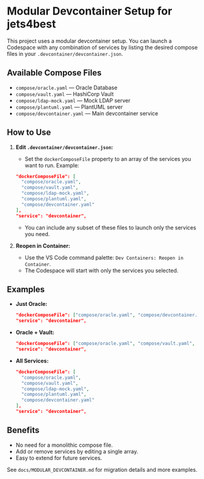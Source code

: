 # Modular Devcontainer Setup for jets4best

This project uses a modular devcontainer setup. You can launch a Codespace with any combination of services by listing the desired compose files in your `.devcontainer/devcontainer.json`.

## Available Compose Files

- `compose/oracle.yaml` — Oracle Database
- `compose/vault.yaml` — HashiCorp Vault
- `compose/ldap-mock.yaml` — Mock LDAP server
- `compose/plantuml.yaml` — PlantUML server
- `compose/devcontainer.yaml` — Main devcontainer service

## How to Use

1. **Edit `.devcontainer/devcontainer.json`:**
   - Set the `dockerComposeFile` property to an array of the services you want to run. Example:

   ```json
   "dockerComposeFile": [
     "compose/oracle.yaml",
     "compose/vault.yaml",
     "compose/ldap-mock.yaml",
     "compose/plantuml.yaml",
     "compose/devcontainer.yaml"
   ],
   "service": "devcontainer",
   ```

   - You can include any subset of these files to launch only the services you need.

2. **Reopen in Container:**
   - Use the VS Code command palette: `Dev Containers: Reopen in Container`.
   - The Codespace will start with only the services you selected.

## Examples

- **Just Oracle:**
  ```json
  "dockerComposeFile": ["compose/oracle.yaml", "compose/devcontainer.yaml"],
  "service": "devcontainer",
  ```

- **Oracle + Vault:**
  ```json
  "dockerComposeFile": ["compose/oracle.yaml", "compose/vault.yaml", "compose/devcontainer.yaml"],
  "service": "devcontainer",
  ```

- **All Services:**
  ```json
  "dockerComposeFile": [
    "compose/oracle.yaml",
    "compose/vault.yaml",
    "compose/ldap-mock.yaml",
    "compose/plantuml.yaml",
    "compose/devcontainer.yaml"
  ],
  "service": "devcontainer",
  ```

## Benefits
- No need for a monolithic compose file.
- Add or remove services by editing a single array.
- Easy to extend for future services.

See `docs/MODULAR_DEVCONTAINER.md` for migration details and more examples.
